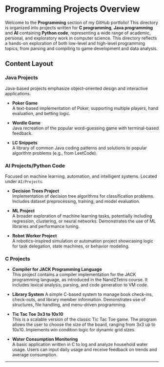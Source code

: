 # Programming Projects Overview

Welcome to the **Programming** section of my GitHub portfolio! This directory is organized into projects written for **C programming**, **Java programming** and **AI** containing **Python code**, representing a wide range of academic, personal, and exploratory work in computer science.
This directory reflects a hands-on exploration of both low-level and high-level programming topics, from parsing and compiling to game development and data analysis.

## Content Layout

### Java Projects
Java-based projects emphasize object-oriented design and interactive applications.

- **Poker Game**  
  A text-based implementation of Poker, supporting multiple players, hand evaluation, and betting logic.

- **Wordle Game**  
  Java recreation of the popular word-guessing game with terminal-based feedback.

- **LC Snippets**  
  A library of common Java coding patterns and solutions to popular algorithm problems (e.g., from LeetCode).



### AI Projects/Python Code
Focused on machine learning, automation, and intelligent systems. Located under `AI/Projects`.

- **Decision Trees Project**  
  Implementation of decision tree algorithms for classification problems. Includes dataset preprocessing, training, and model evaluation.

- **ML Project**  
  A broader exploration of machine learning tasks, potentially including regression, clustering, or neural networks. Demonstrates the use of ML libraries and performance tuning.

- **Robot Worker Project**  
  A robotics-inspired simulation or automation project showcasing logic for task delegation, state machines, or behavior modeling.

### C Projects

- **Compiler for JACK Programming Language**  
This project contains a compiler implementation for the JACK programming language, as introduced in the Nand2Tetris course. It includes lexical analysis, parsing, and code generation to VM code.

- **Library System**
A simple C-based system to manage book check-ins, check-outs, and library member information. Demonstrates use of structures, file handling, and menu-driven programming.

- **Tic Tac Toe 3x3 to 10x10**  
This is a scalable version of the classic Tic Tac Toe game. The program allows the user to choose the size of the board, ranging from 3x3 up to 10x10. Implements win condition logic for dynamic grid sizes.

- **Water Consumption Monitoring**  
A basic application written in C to log and analyze household water usage. Users can input daily usage and receive feedback on trends and average consumption.


---


